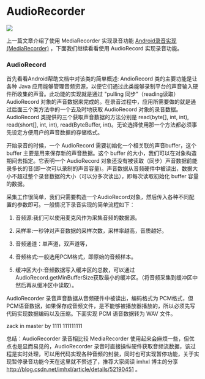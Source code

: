 # AudioRecorder
![](http://upload-images.jianshu.io/upload_images/4037756-1669f986572787d7.jpg?imageMogr2/auto-orient/strip%7CimageView2/2/w/1240)

上一篇文章介绍了使用 MediaRecorder 实现录音功能 [Android录音实现(MediaRecorder)](http://www.jianshu.com/p/de779d509e6c) ，下面我们继续看看使用 AudioRecord 实现录音功能。

### AudioRecord

首先看看Android帮助文档中对该类的简单概述: AndioRecord 类的主要功能是让各种 Java 应用能够管理音频资源，以便它们通过此类能够录制平台的声音输入硬件所收集的声音。此功能的实现就是通过 "pulling 同步"（reading读取）AudioRecord 对象的声音数据来完成的。在录音过程中，应用所需要做的就是通过后面三个类方法中的一个去及时地获取 AudioRecord 对象的录音数据。 AudioRecord 类提供的三个获取声音数据的方法分别是 read(byte[], int, int), read(short[], int, int), read(ByteBuffer, int)。无论选择使用那一个方法都必须事先设定方便用户的声音数据的存储格式。

开始录音的时候，一个 AudioRecord 需要初始化一个相关联的声音buffer，这个 buffer 主要是用来保存新的声音数据。这个 buffer 的大小，我们可以在对象构造期间去指定。它表明一个 AudioRecord 对象还没有被读取（同步）声音数据前能录多长的音(即一次可以录制的声音容量)。声音数据从音频硬件中被读出，数据大小不超过整个录音数据的大小（可以分多次读出），即每次读取初始化 buffer 容量的数据。

采集工作很简单，我们只需要构造一个AudioRecord对象，然后传入各种不同配置的参数即可。一般情况下录音实现的简单流程如下：

1. 音频源:我们可以使用麦克风作为采集音频的数据源。

2. 采样率:一秒钟对声音数据的采样次数，采样率越高，音质越好。

3. 音频通道：单声道，双声道等，

4. 音频格式:一般选用PCM格式，即原始的音频样本。

5. 缓冲区大小:音频数据写入缓冲区的总数，可以通过AudioRecord.getMinBufferSize获取最小的缓冲区。（将音频采集到缓冲区中然后再从缓冲区中读取）。


AudioRecorder 录音声音数据从音频硬件中被读出，编码格式为 PCM格式，但 PCM语音数据，如果保存成音频文件，是不能够被播放器播放的，所以必须先写代码实现数据编码以及压缩。下面实现 PCM 语音数据转为 WAV 文件。



zack  in master  by 1111 
111111111



总结：AudioRecorder 录音相比较 MediaRecorder 使用起来会麻烦一些，但优点也是显而易见的，AudioRecorder 录音时直接操纵硬件获取音频流数据，该过程是实时处理，可以用代码实现各种音频的封装，同时也可实现暂停功能，关于实现暂停录音功能今天在这里就不赘述了，推荐大家阅读 imhxl 博主的分享 http://blog.csdn.net/imhxl/article/details/52190451 。
